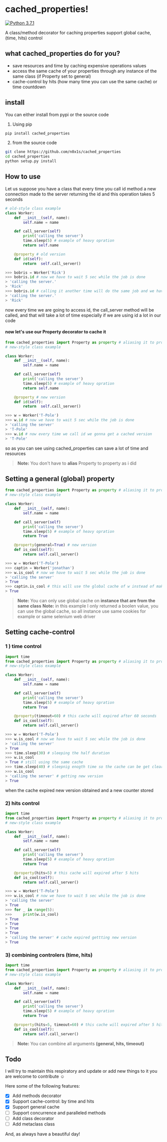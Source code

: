# cached_properties!
[![Python 3.7.1](https://img.shields.io/badge/Python-3.7.1-green.svg)](http://www.python.org/download/)

A  class/method decorator for caching properties support global cache, (time, hits) control

what cached_properties do for you?
----
* save resources and time by caching expensive operations values
* access the same cache of your properties through any instance of the same class (if Property set to general)
* cache-control  by hits (how many time you can use the same cache) or time countdown
## install
You can either install from pypi or  the source code
1) Using pip
```bash
pip install cached_properties
```
2) from the source code
```bash
git clone https://github.com/n0x1s/cached_properties
cd cached_properties
python setup.py install
```
## How to use

Let us suppose you have a class that every time you call id method a new connection made to the server returning the id and this operation takes 5 seconds
```python
# old-style class example
class Worker:
    def __init__(self, name):
        self.name = name

    def call_server(self)
        print('calling the server')
        time.sleep(5) # example of heavy opration
        return self.name

    @property # old version
    def id(self):
        return  self.call_server()

>>> bobris = Worker('Rick')
>>> bobris.id # now we have to wait 5 sec while the job is done
> 'calling the server.'
> 'Rick'
>>> bobris.id # calling it another time will do the same job and we have to wait another 5 sec
> 'calling the server.'
> 'Rick'
```
now every time we are going to access id, the call_server method will be called, and that will take a lot of time especially if we are using id a lot in our code
<h4> now let's use our Property decorator  to cache it</h4>

```python
from cached_properties import Property as property # aliasing it to property
# new-style class example

class Worker:
    def __init__(self, name):
        self.name = name

    def call_server(self)
        print('calling the server')
        time.sleep(5) # example of heavy opration
        return self.name

    @property # new version
    def id(self):
        return  self.call_server()

>>> w = Worker('T-Pole')
>>> w.id # now we have to wait 5 sec while the job is done
> 'calling the server'
> 'T-Pole'
>>> w.id # now every time we call id we gonna get a cached version
> 'T-Pole'
```
so as you can see using cached_properties can save a lot of time and resources
> **Note:** You don't have to **alias** Property  to property  as i did

## Setting a general (global) property

```python
from cached_properties import Property as property # aliasing it to property
# new-style class example

class Worker:
    def __init__(self, name):
        self.name = name

    def call_server(self)
        print('calling the server')
        time.sleep(5) # example of heavy opration
        return True

    @property(general=True) # new version
    def is_cool(self):
        return self.call_server()

>>> w = Worker('T-Pole')
>>> captin = Worker('jonathan')
>>> w.is_cool # now we have to wait 5 sec while the job is done
> 'calling the server'
> True
>>> captin.is_cool # this will use the global cache of w instead of making new one for this instance
> True
```

 > **Note:** You can only use global cache on **instance that are from the same class**
 > **Note:** in this example I only returned a boolen value, you can use the global cache, so all instance use same cookies for example or same selenium web driver
## Setting cache-control
### 1 ) time control
```python
import time
from cached_properties import Property as property # aliasing it to property
# new-style class example

class Worker:
    def __init__(self, name):
        self.name = name

    def call_server(self)
        print('calling the server')
        time.sleep(5) # example of heavy opration
        return True

    @property(timeout=60) # this cache will expired after 60 seconds
    def is_cool(self):
        return self.call_server()

>>> w = Worker('T-Pole')
>>> w.is_cool # now we have to wait 5 sec while the job is done
> 'calling the server'
> True
>>> time.sleep(30) # sleeping the half duration
>>> w.is_cool
> True # still using the same cache
>>> time.sleep(40) # sleepnig enogth time so the cache can be get cleared
>>> w.is_cool
> 'calling the server' # getting new version
> True
```
when the cache expired new version obtained and a new counter stored
### 2) hits control
```python
import time
from cached_properties import Property as property # aliasing it to property
# new-style class example

class Worker:
    def __init__(self, name):
        self.name = name

    def call_server(self)
        print('calling the server')
        time.sleep(5) # example of heavy opration
        return True

    @property(hits=5) # this cache will expired after 5 hits
    def is_cool(self):
        return self.call_server()

>>> w = Worker('T-Pole')
>>> w.is_cool # now we have to wait 5 sec while the job is done
> 'calling the server'
> True
>>> for _ in range(5):
>>>     print(w.is_cool)
> True
> True
> True
> True
> 'calling the server' # cache expired gettting new version
> True
```
### 3) combining controlers (time, hits)

```python
import time
from cached_properties import Property as property # aliasing it to property
# new-style class example

class Worker:
    def __init__(self, name):
        self.name = name

    def call_server(self)
        print('calling the server')
        time.sleep(5) # example of heavy opration
        return True

    @property(hits=5, timeout=60) # this cache will expired after 5 hits or 60 seconds
    def is_cool(self):
        return self.call_server()
```
> **Note:** You can combine all arguments **(general, hits, timeout)**
## Todo
I will try to maintain this respiratory and update or add new things to it you are welcome to contribute :relaxed:

Here some of the following features:

- [x] Add methods decorator
- [x] Support cache-control: by time and hits
- [x] Support general cache
- [ ] Support concurrence and paralleled methods
- [ ] Add class decorator
- [ ] Add metaclass class

And, as always have a beautiful day!
